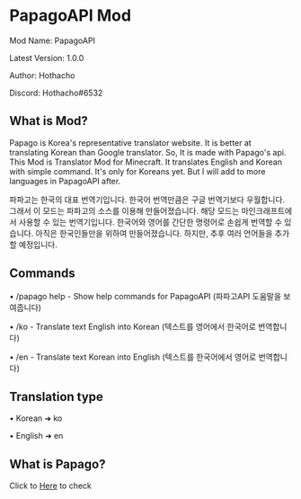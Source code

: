 # PapagoAPI Mod
Mod Name: PapagoAPI

Latest Version: 1.0.0

Author: Hothacho

Discord: Hothacho#6532

## What is Mod?

Papago is Korea's representative translator website.
It is better at translating Korean than Google translator.
So, It is made with Papago's api. 
This Mod is Translator Mod for Minecraft.
It translates English and Korean with simple command.
It's only for Koreans yet.
But I will add to more languages in PapagoAPI after.

파파고는 한국의 대표 번역기입니다.
한국어 번역만큼은 구글 번역기보다 우월합니다.
그래서 이 모드는 파파고의 소스를 이용해 만들어졌습니다.
해당 모드는 마인크래프트에서 사용할 수 있는 번역기입니다.
한국어와 영어를 간단한 명령어로 손쉽게 번역할 수 있습니다.
아직은 한국인들만을 위하여 만들어졌습니다.
하지만, 추후 여러 언어들을 추가할 예정입니다.

## Commands

• /papago help - Show help commands for PapagoAPI (파파고API 도움말을 보여줍니다)

• /ko <text> - Translate text English into Korean (텍스트를 영어에서 한국어로 번역합니다)

• /en <text> - Translate text Korean into English (텍스트를 한국어에서 영어로 번역합니다)


## Translation type

• Korean ➜ ko

• English ➜ en


## What is Papago?

Click to [Here](https://papago.naver.com/) to check

